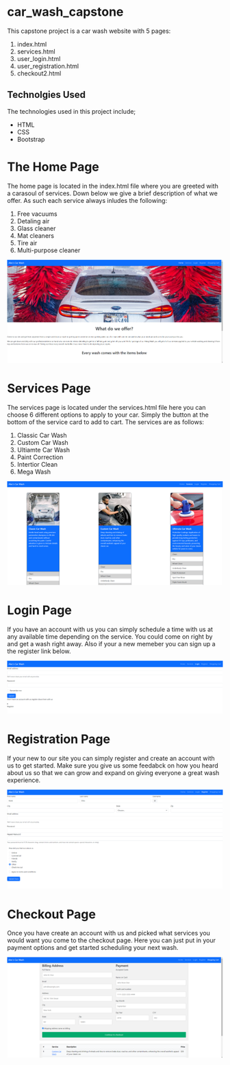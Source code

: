 # car_wash_capstone

This capstone project is a car wash website with 5 pages:

1. index.html
2. services.html
3. user_login.html
4. user_registration.html
5. checkout2.html

## Technolgies Used 

The technologies used in this project include;

* HTML
* CSS 
* Bootstrap

# The Home Page 

The home page is located in the index.html file where you are greeted with a carasoul of services. Down below we give a brief description of what we offer. As such each service always inludes the following:

1. Free vacuums
2. Detaling air 
3. Glass cleaner
4. Mat cleaners 
5. Tire air 
6. Multi-purpose cleaner 

![Image](readme_images/home_page.png)
# Services Page 

The services page is located under the services.html file here you can choose 6 different options to apply to your car. Simply the button at the bottom of the service card to add to cart. The services are as follows:

1. Classic Car Wash 
2. Custom Car Wash 
3. Ultiamte Car Wash 
4. Paint Correction
5. Intertior Clean 
6. Mega Wash 

![Image](readme_images/services_page.png)
# Login Page 

If you have an account with us you can simply schedule a time with us at any available time depending on the service. You could come on right by and get a wash right away. Also if your a new memeber you can sign up a the register link below. 

![Image](readme_images/login_page.png)


# Registration Page 

If your new to our site you can simply register and create an account with us to get started. Make sure you give us some feedabck on how you heard about us so that we can grow and expand on giving everyone a great wash experience.


![Image](readme_images/register_page.png)


# Checkout Page 

Once you have create an account with us and picked what services you would want you come to the checkout page. Here you can just put in your payment options and get started scheduling your next wash. 

![Image](readme_images/checkout_page.png)